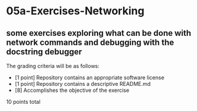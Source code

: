 # 05a-Exercises-Networking

some exercises exploring what can be done with network commands and debugging with the docstring debugger
---

The grading criteria will be as follows:

* [1 point] Repository contains an appropriate software license
* [1 point] Repository contains a descriptive README.md
* [8] Accomplishes the objective of the exercise

10 points total
